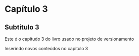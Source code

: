 # Capítulo 3

## Subtitulo 3

Este é o capitudo 3 do livro usado no projeto de versionamento

Inserindo novos conteúdos no capitulo 3
